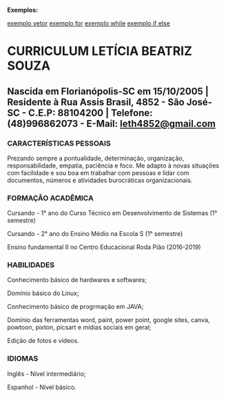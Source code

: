 **Exemplos:**

[exemplo vetor](Portf-lioT-cnico2B/FundamentosTI/exemplos/vetor3.sh)
[exemplo for](Portf-lioT-cnico2B/FundamentosTI/exemplos/script7.sh)
[exemplo while](Portf-lioT-cnico2B/FundamentosTI/exemplos/script4.sh)
[exemplo if else](Portf-lioT-cnico2B/FundamentosTI/exemplos/script2.sh)

# CURRICULUM LETÍCIA BEATRIZ SOUZA
## Nascida em Florianópolis-SC em 15/10/2005 | Residente à Rua Assis Brasil, 4852 - São José-SC - C.E.P: 88104200 | Telefone: (48)996862073 - E-Mail: leth4852@gmail.com 

### CARACTERÍSTICAS PESSOAIS
Prezando sempre a pontualidade, determinação, organização, responsabilidade, empatia, paciência e foco. Me adapto à novas situações com facilidade e sou boa em trabalhar com pessoas e lídar com documentos,  números e atividades burocráticas organizacionais. 

### FORMAÇÃO ACADÊMICA
Cursando - 1° ano do Curso Técnico em Desenvolvimento de Sistemas (1° semestre)

Cursando - 2° ano do Ensino Médio na Escola S (1° semestre)

Ensino fundamental II no Centro Educacional Roda Pião (2016-2019)

### HABILIDADES
Conhecimento básico de hardwares e softwares;

Domínio básico do Linux;

Conhecimento básico de progrmação em JAVA;

Domínio das ferramentas word, paint, power point, google sites, canva, powtoon, pixton, picsart e mídias sociais em geral;

Edição de fotos e vídeos.

### IDIOMAS
Inglês - Nível intermediário;

Espanhol - Nível básico.
